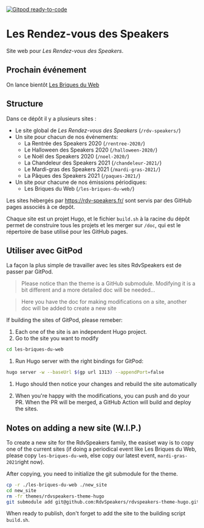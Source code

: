 [![Gitpod ready-to-code](https://img.shields.io/badge/Gitpod-ready--to--code-blue?logo=gitpod)](https://gitpod.io/#https://github.com/RdvSpeakers/rdv-speakers)

# Les Rendez-vous des Speakers

 

Site web pour *Les Rendez-vous des Speakers*.

  

## Prochain événement

On lance bientôt [Les Briques du Web](https://rdv-speakers.fr/les-briques-du-web/)



## Structure

Dans ce dépôt il y a plusieurs sites :

- Le site global de *Les Rendez-vous des Speakers* (`/rdv-speakers/`)
- Un site pour chacun de nos événements:
  - La Rentrée des Speakers 2020 (`/rentree-2020/`)
  - Le Halloween des Speakers 2020 (`/halloween-2020/`)
  - Le Noël des Speakers 2020 (`/noel-2020/`)
  - La Chandeleur des Speakers 2021 (`/chandeleur-2021/`)
  - Le Mardi-gras des Speakers 2021 (`/mardi-gras-2021/`)
  - La Pâques des Speakers 2021 (`/paques-2021/`)
- Un site pour chacune de nos émissions périodiques:
  - Les Briques du Web (`/les-briques-du-web/`)

Les sites hébergés par https://rdv-speakers.fr/ sont servis par des GitHub pages
associés à ce depôt. 

Chaque site est un projet Hugo, et le fichier `build.sh` à la racine du dépôt 
permet de construire tous les projets et les merger sur `/doc`, qui est le 
répertoire de base utilisé pour les GitHub pages.



## Utiliser avec GitPod

La façon la plus simple de travailler avec les sites RdvSpeakers est de passer par GitPod.

> Please notice than the theme is a GitHub submodule. Modifying it is a bit 
> different and a more detailed doc will be needed...

> Here you have the doc for making modifications on a site, another doc will
> be added to create a new site

If building the sites of GitPod, please remeber:

1. Each one of the site is an independent Hugo project. 
1. Go to the site you want to modify
  
  ```bash
  cd les-briques-du-web
  ```
1. Run Hugo server with the right bindings for GitPod:

  ```bash
  hugo server -w --baseUrl $(gp url 1313) --appendPort=false
  ```

1. Hugo should then notice your changes and rebuild the site automatically


1. When you're happy with the modifications, you can push and do your PR. When the PR will be merged, a GitHub Action will build and deploy the sites.

## Notes on adding a new site (W.I.P.)


To create a new site for the RdvSpeakers family, the easiset way is to copy one of the current sites (if doing a periodical  event like Les Briques du Web, please copy `les-briques-du-web`, else copy our latest event, `mardi-gras-2021`right now).

After copying, you need to initialize the git submodule for the theme.

```bash
cp -r ./les-briques-du-web ./new_site
cd new_site
rm -fr themes/rdvspeakers-theme-hugo 
git submodule add git@github.com:RdvSpeakers/rdvspeakers-theme-hugo.git themes/rdvspeakers-theme-hugo
```

When ready to publish, don't  forget to add the site to the building script `build.sh`.